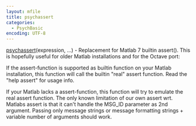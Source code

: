 ```yaml
---
layout: mfile
title: psychassert
categories:
  - PsychBasic
encoding: UTF-8
---
```


[psychassert](/docs/psychassert)(expression, ...) - Replacement for Matlab 7 builtin assert().
This is hopefully useful for older Matlab installations and
for the Octave port:

If the assert-function is supported as builtin function on
your Matlab installation, this function will call the builtin
"real" assert function. Read the "help assert" for usage info.

If your Matlab lacks a assert-function, this function
will try to emulate the real assert function. The only known limitation
of our own assert wrt. Matlabs assert is that it can't handle the MSG\_ID
parameter as 2nd argument. Passing only message strings or message
formatting strings + variable number of arguments should work.
